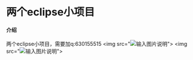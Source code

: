 # 两个eclipse小项目

#### 介绍
两个eclipse小项目，需要加q:630155515
<img src="![输入图片说明](https://images.gitee.com/uploads/images/2020/1208/232046_f062f670_1206528.png "屏幕截图.png")">
<img src="![输入图片说明](https://images.gitee.com/uploads/images/2020/1208/232057_ac5afb05_1206528.png "屏幕截图.png")">
